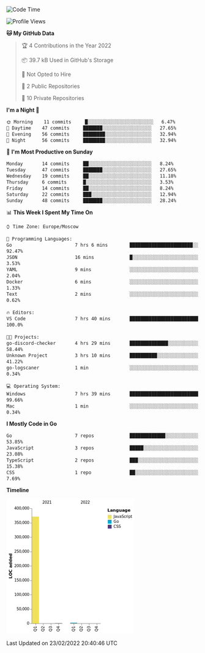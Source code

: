 <!--START_SECTION:waka-->
![Code Time](http://img.shields.io/badge/Code%20Time-187%20hrs%208%20mins-blue)

![Profile Views](http://img.shields.io/badge/Profile%20Views-1-blue)

**🐱 My GitHub Data** 

> 🏆 4 Contributions in the Year 2022
 > 
> 📦 39.7 kB Used in GitHub's Storage 
 > 
> 🚫 Not Opted to Hire
 > 
> 📜 2 Public Repositories 
 > 
> 🔑 10 Private Repositories  
 > 
**I'm a Night 🦉** 

```text
🌞 Morning    11 commits     █░░░░░░░░░░░░░░░░░░░░░░░░   6.47% 
🌆 Daytime    47 commits     ███████░░░░░░░░░░░░░░░░░░   27.65% 
🌃 Evening    56 commits     ████████░░░░░░░░░░░░░░░░░   32.94% 
🌙 Night      56 commits     ████████░░░░░░░░░░░░░░░░░   32.94%

```
📅 **I'm Most Productive on Sunday** 

```text
Monday       14 commits     ██░░░░░░░░░░░░░░░░░░░░░░░   8.24% 
Tuesday      47 commits     ███████░░░░░░░░░░░░░░░░░░   27.65% 
Wednesday    19 commits     ██░░░░░░░░░░░░░░░░░░░░░░░   11.18% 
Thursday     6 commits      █░░░░░░░░░░░░░░░░░░░░░░░░   3.53% 
Friday       14 commits     ██░░░░░░░░░░░░░░░░░░░░░░░   8.24% 
Saturday     22 commits     ███░░░░░░░░░░░░░░░░░░░░░░   12.94% 
Sunday       48 commits     ███████░░░░░░░░░░░░░░░░░░   28.24%

```


📊 **This Week I Spent My Time On** 

```text
⌚︎ Time Zone: Europe/Moscow

💬 Programming Languages: 
Go                       7 hrs 6 mins        ███████████████████████░░   92.47% 
JSON                     16 mins             █░░░░░░░░░░░░░░░░░░░░░░░░   3.53% 
YAML                     9 mins              ░░░░░░░░░░░░░░░░░░░░░░░░░   2.04% 
Docker                   6 mins              ░░░░░░░░░░░░░░░░░░░░░░░░░   1.33% 
Text                     2 mins              ░░░░░░░░░░░░░░░░░░░░░░░░░   0.62%

🔥 Editors: 
VS Code                  7 hrs 40 mins       █████████████████████████   100.0%

🐱‍💻 Projects: 
go-discord-checker       4 hrs 29 mins       ██████████████░░░░░░░░░░░   58.44% 
Unknown Project          3 hrs 10 mins       ██████████░░░░░░░░░░░░░░░   41.22% 
go-logscaner             1 min               ░░░░░░░░░░░░░░░░░░░░░░░░░   0.34%

💻 Operating System: 
Windows                  7 hrs 39 mins       █████████████████████████   99.66% 
Mac                      1 min               ░░░░░░░░░░░░░░░░░░░░░░░░░   0.34%

```

**I Mostly Code in Go** 

```text
Go                       7 repos             █████████████░░░░░░░░░░░░   53.85% 
JavaScript               3 repos             █████░░░░░░░░░░░░░░░░░░░░   23.08% 
TypeScript               2 repos             ███░░░░░░░░░░░░░░░░░░░░░░   15.38% 
CSS                      1 repo              ██░░░░░░░░░░░░░░░░░░░░░░░   7.69%

```


**Timeline**

![Chart not found](https://raw.githubusercontent.com/jeezft/jeezft/main/charts/bar_graph.png) 


 Last Updated on 23/02/2022 20:40:46 UTC
<!--END_SECTION:waka-->
